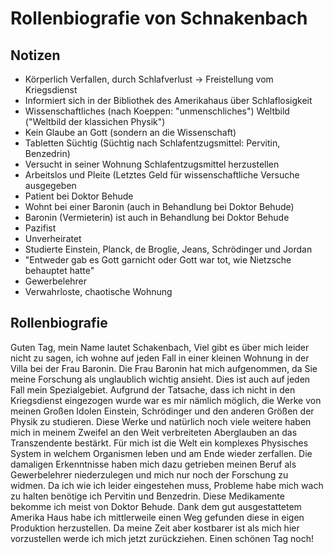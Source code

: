 Rollenbiografie von Schnakenbach
================================

Notizen
-------

-   Körperlich Verfallen, durch Schlafverlust → Freistellung vom
    Kriegsdienst
-   Informiert sich in der Bibliothek des Amerikahaus über
    Schlaflosigkeit
-   Wissenschaftliches (nach Koeppen: "unmenschliches") Weltbild
    ("Weltbild der klassichen Physik")
-   Kein Glaube an Gott (sondern an die Wissenschaft)
-   Tabletten Süchtig (Süchtig nach Schlafentzugsmittel: Pervitin,
    Benzedrin)
-   Versucht in seiner Wohnung Schlafentzugsmittel herzustellen
-   Arbeitslos und Pleite (Letztes Geld für wissenschaftliche Versuche
    ausgegeben
-   Patient bei Doktor Behude
-   Wohnt bei einer Baronin (auch in Behandlung bei Doktor Behude)
-   Baronin (Vermieterin) ist auch in Behandlung bei Doktor Behude
-   Pazifist
-   Unverheiratet
-   Studierte Einstein, Planck, de Broglie, Jeans, Schrödinger und
    Jordan
-   "Entweder gab es Gott garnicht oder Gott war tot, wie Nietzsche
    behauptet hatte"
-   Gewerbelehrer
-   Verwahrloste, chaotische Wohnung

Rollenbiografie
---------------

Guten Tag, mein Name lautet Schakenbach, Viel gibt es über mich leider
nicht zu sagen, ich wohne auf jeden Fall in einer kleinen Wohnung in der
Villa bei der Frau Baronin. Die Frau Baronin hat mich aufgenommen, da
Sie meine Forschung als unglaublich wichtig ansieht. Dies ist auch auf
jeden Fall mein Spezialgebiet. Aufgrund der Tatsache, dass ich nicht in
den Kriegsdienst eingezogen wurde war es mir nämlich möglich, die Werke
von meinen Großen Idolen Einstein, Schrödinger und den anderen Größen
der Physik zu studieren. Diese Werke und natürlich noch viele weitere
haben mich in meinem Zweifel an den Weit verbreiteten Aberglauben an das
Transzendente bestärkt. Für mich ist die Welt ein komplexes Physisches
System in welchem Organismen leben und am Ende wieder zerfallen. Die
damaligen Erkenntnisse haben mich dazu getrieben meinen Beruf als
Gewerbelehrer niederzulegen und mich nur noch der Forschung zu widmen.
Da ich wie ich leider eingestehen muss, Probleme habe mich wach zu
halten benötige ich Pervitin und Benzedrin. Diese Medikamente bekomme
ich meist von Doktor Behude. Dank dem gut ausgestattetem Amerika Haus
habe ich mittlerweile einen Weg gefunden diese in eigen Produktion
herzustellen. Da meine Zeit aber kostbarer ist als mich hier
vorzustellen werde ich mich jetzt zurückziehen. Einen schönen Tag noch!
